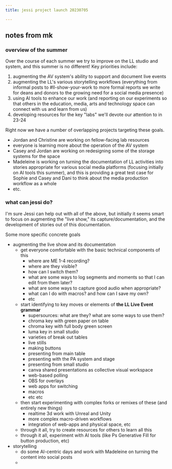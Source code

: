 ```yaml
---
title: jessi project launch 20230705

---
```


## notes from mk

### overview of the summer

Over the course of each summer we try to improve on the LL studio and system, and this summer is no different! Key priorities include:

1. augmenting the AV system's ability to support and document live events
2. augmenting the LL's various storytelling workflows (everything from informal posts to #ll-show-your-work to more formal reports we write for deans and donors to the growing need for a social media presence)
3. using AI tools to enhance our work (and reporting on our experiments so that others in the education, media, arts and technology space can connect with us and learn from us)
4. developing resources for the key "labs" we'll devote our attention to in 23-24

Right now we have a number of overlapping projects targeting these goals.

- Jordan and Christine are working on fellow-facing lab resources
- everyone is learning more about the operation of the AV system
- Casey and Jordan are working on redesigning some of the storage systems for the space
- Madeleine is working on turning the documentation of LL activities into stories appropriate for various social media platforms (focusing initially on AI tools this summer), and this is providing a great test case for Sophie and Casey and Dani to think about the media production workflow as a whole
- etc.

### what can jessi do?

I'm sure Jessi can help out with all of the above, but initially it seems smart to focus on augmenting the "live show," its capture/documentation, and the development of stories out of this documentation.

Some more specific concrete goals
- augmenting the live show and its documentation
    - get everyone comfortable with the basic technical components of this
        - where are ME 1-4 recording?
        - where are they visible?
        - how can I switch them?
        - what are some ways to log segments and moments so that I can edit from them later?
        - what are some ways to capture good audio when appropriate?
        - what can I do with macros? and how can I save my own?
        - etc
    - start identifying to key moves or elements of **the LL Live Event grammar**
        - supersources: what are they? what are some ways to use them?
        - chroma key with green paper on table
        - chroma key with full body green screen
        - luma key in small studio
        - varieties of break out tables
        - live stills
        - making buttons
        - presenting from main table
        - presenting with the PA system and stage
        - presenting from small studio
        - canva shared presentations as collective visual workspace
        - web-based polling
        - OBS for overlays
        - web apps for switching
        - macros 
        - etc etc
    - then start experimenting with complex forks or remixes of these (and entirely new things)
        - realtime 3d work with Unreal and Unity
        - more complex macro-driven workflows
        - integration of web-apps and physical space, etc
    - through it all, try to create resources for others to learn all this
    - through it all, experiment with AI tools (like Ps Generative Fill for button production, etc)
- storytelling
    - do some AI-centric days and work with Madeleine on turning the content into social posts
    - 